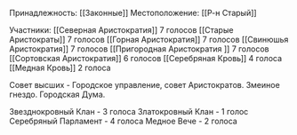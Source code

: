 
Принадлежность:
[[Законные]]
Местоположение:
[[Р-н Старый]]

Участники:
[[Северная Аристократия]] 7 голосов
[[Старые Аристократы]] 7 голосов
[[Горная Аристократия]] 7 голосов
[[Свинюшья Аристократия]] 7 голосов
[[Пригородная Аристократия ]] 7 голосов
[[Сортовская Аристократия]] 6 голосов
[[Серебряная Кровь]] 4 голоса
[[Медная Кровь]] 2 голоса

Совет высших - Городское управление, совет Аристократов. Змеиное гнездо. Городская Дума.

Звезднокровный Клан - 3 голоса
Златокровный Клан - 1 голос
Серебряный Парламент - 4 голоса
Медное Вече - 2 голоса